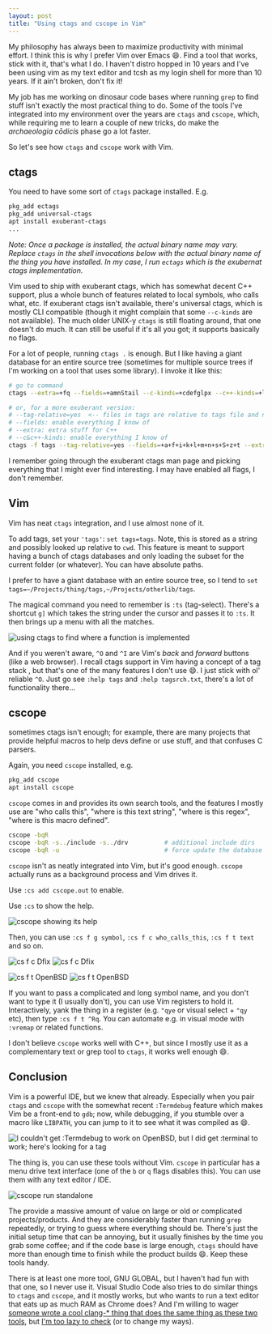 ```yaml
---
layout: post
title: "Using ctags and cscope in Vim"
---
```

My philosophy has always been to maximize productivity with minimal effort. I think this is why I prefer Vim over Emacs :smile:.
Find a tool that works, stick with it, that's what I do. I haven't distro hopped in 10 years and I've been using vim as my text 
editor and tcsh as my login shell for more than 10 years. If it ain't broken, don't fix it!

My job has me working on dinosaur code bases where running `grep` to find stuff isn't exactly the most practical thing to do. 
Some of the tools I've integrated into my environment over the years are `ctags` and `cscope`, which, while requiring me
to learn a couple of new tricks, do make the *archaeologia cōdicis* phase go a lot faster.

So let's see how `ctags` and `cscope` work with Vim.

ctags
-----

You need to have some sort of `ctags` package installed. E.g.

```sh
pkg_add ectags
pkg_add universal-ctags
apt install exuberant-ctags
...
```

*Note: Once a package is installed, the actual binary name may vary. Replace `ctags` in the shell invocations below with the actual binary name of the thing you have installed. In my case, I run *`ectags`* which is the exubernat ctags implementation.*

Vim used to ship with exuberant ctags, which has somewhat decent C++ support, plus a whole bunch of features related to local symbols, who calls what, etc.
If exuberant ctags isn't available, there's universal ctags, which is mostly CLI compatible (though it might complain that some `--c-kinds` are not available). The much older UNIX-y `ctags` is still floating around, that one doesn't do much. It can still be useful if it's all you got; it supports basically no flags.

For a lot of people, running `ctags .` is enough. But I like having a giant database for an entire source tree (sometimes for multiple source trees if
I'm working on a tool that uses some library). I invoke it like this:

```sh
# go to command
ctags --extra=+fq --fields=+amnStail --c-kinds=+cdefglpx --c++-kinds=+lpx -f tags -R .

# or, for a more exuberant version:
# --tag-relative=yes  <-- files in tags are relative to tags file and not to cwd
# --fields: enable everything I know of
# --extra: extra stuff for C++
# --c&c++-kinds: enable everything I know of
ctags -f tags --tag-relative=yes --fields=+a+f+i+k+l+m+n+s+S+z+t --extra=+f+q --c-kinds=+c+d+e+f+g+l+m+n+p+s+t+u+v+x --c++-kinds=+c+d+e+f+g+l+m+n+p+s+t+u+v+x -R .
```

I remember going through the exuberant ctags man page and picking everything that I might ever find interesting. I may have enabled all flags, I don't remember.

Vim
---

Vim has neat `ctags` integration, and I use almost none of it.

To add tags, set your `'tags'`: `set tags=tags`. Note, this is stored as a string and possibly looked up relative to `cwd`. This feature is meant to support having a 
bunch of ctags databases and only loading the subset for the current folder (or whatever). You can have absolute paths.

I prefer to have a giant database with an entire source tree, so I tend to `set tags=~/Projects/thing/tags,~/Projects/otherlib/tags`. 

The magical command you need to remember is `:ts` (tag-select). There's a shortcut `g]` which takes the string under the cursor and passes it to `:ts`. It then
brings up a menu with all the matches.

![using ctags to find where a function is implemented](../../../assets/images/ctags-ts-Dfix.png)

And if you weren't aware, `^O` and `^I` are Vim's *back* and *forward* buttons (like a web browser). I recall ctags support in Vim having a concept of a tag stack , but that's
one of the many features I don't use :smile:. I just stick with ol' reliable `^O`. Just go see `:help tags` and `:help tagsrch.txt`, there's a lot of functionality there...

cscope
------

sometimes ctags isn't enough; for example, there are many projects that provide helpful macros to help devs define or use stuff, and that confuses C parsers.

Again, you need `cscope` installed, e.g.

```sh
pkg_add cscope
apt install cscope
```

`cscope` comes in and provides its own search tools, and the features I mostly use are "who calls this", "where is this text string", "where is this regex", "where is this macro defined".

```sh
cscope -bqR
cscope -bqR -s../include -s../drv          # additional include dirs
cscope -bqR -u                             # force update the database
```

`cscope` isn't as neatly integrated into Vim, but it's good enough. `cscope` actually runs as a background process and Vim drives it.

Use `:cs add cscope.out` to enable.

Use `:cs` to show the help.

![cscope showing its help](../../../assets/images/cscope-cs.png)

Then, you can use `:cs f g symbol`, `:cs f c who_calls_this`, `:cs f t text` and so on.

![cs f c Dfix](../../../assets/images/cscope-f-c-Dfix.png)
![cs f c Dfix](../../../assets/images/cscope-f-c-Dfix-result.png)

![cs f t __OpenBSD__](../../../assets/images/cscope-cs-f-t-openbsd.png)
![cs f t __OpenBSD__](../../../assets/images/cscope-cs-f-t-openbsd-result.png)

If you want to pass a complicated and long symbol name, and you don't want to type it (I usually don't), you can use Vim registers to hold it. 
Interactively, yank the thing in a register (e.g. `"qye` or visual select + `"qy` etc), then type `:cs f t ^Rq`. You can automate e.g. in visual mode
with `:vremap` or related functions.

I don't believe `cscope` works well with C++, but since I mostly use it as a complementary text or grep tool to `ctags`, it works well enough :smile:.

Conclusion
----------

Vim is a powerful IDE, but we knew that already. Especially when you pair `ctags` and `cscope` with the somewhat recent `:Termdebug` feature which makes Vim be a front-end to `gdb`; now, while debugging, if you stumble over a macro like `LIBPATH`, you can jump to it to see what it was compiled as :smile:.

![I couldn't get :Termdebug to work on OpenBSD, but I did get :terminal to work; here's looking for a tag](../../../assets/images/ctags-while-debugging.png)

The thing is, you can use these tools without Vim. `cscope` in particular has a menu drive text interface (one of the `b` or `q` flags disables this). You can use them
with any text editor / IDE.

![cscope run standalone](../../../assets/images/cscope-terminal.png)

The provide a massive amount of value on large or old or complicated projects/products. And they are considerably faster than running `grep` repeatedly, or trying
to guess where everything should be. There's just the initial setup time that can be annoying, but it usually finishes by the time you grab some coffee; and if the code base is large enough, `ctags` should have more than enough time to finish while the product builds :smile:. Keep these tools handy.

There is at least one more tool, GNU GLOBAL, but I haven't had fun with that one, so I never use it. Visual Studio Code also tries to do similar things to `ctags`
and `cscope`, and it mostly works, but who wants to run a text editor that eats up as much RAM as Chrome does? And I'm willing to wager [someone wrote a cool clang-\* thing that does the same thing as these two tools](https://duckduckgo.com/?q=clang+based+ctags), but [I'm too lazy to check](https://stackoverflow.com/a/48414520) (or to change my ways).
